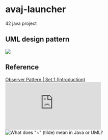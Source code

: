 # avaj-launcher
42 java project

## UML design pattern
<img src="https://github.com/pootitan/avaj-launcher/blob/master/resources/avaj_uml.jpg">

## Reference
[Observer Pattern | Set 1 (Introduction)](https://www.geeksforgeeks.org/observer-pattern-set-1-introduction/)<br>
![UML - Basic Notations](https://www.tutorialspoint.com/uml/uml_basic_notations.htm)<br>
![What does "~" (tilde) mean in Java or UML?](https://www.quora.com/What-does-tilde-mean-in-Java-or-UML)<br>